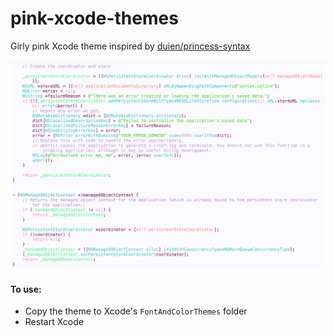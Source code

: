 # pink-xcode-themes

Girly pink Xcode theme inspired by [duien/princess-syntax](https://github.com/duien/princess-syntax)


![alt text](pink.png "Pink theme")

#### To use:
* Copy the theme to Xcode's `FontAndColorThemes` folder 
* Restart Xcode 
